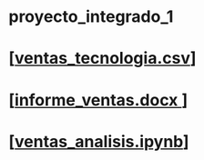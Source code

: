 # proyecto_integrado_1
# [[ventas_tecnologia.csv]( /content/ventas_tecnologia.csv)]
# [[informe_ventas.docx ](https://1drv.ms/w/c/ea86b1b443ad628a/EWB4yUB10B9IiHlqj6q8XjIBUf3saJ3g4j53hIxMz46v6A?e=iyKyR5)]
# [[ventas_analisis.ipynb](https://colab.research.google.com/drive/1IZWQ03ruejYCPCp9PzxEyhNXvmc9T6eV?usp=sharing)]
